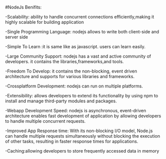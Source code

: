 #NodeJs Benifits:

-Scalability: ability to handle concurrent connections efficiently,making it highly scalable for building application

-Single Programming Language: nodejs allows to write both client-side and server side

-Simple To Learn :it is same like as javascript. users can learn easily.

-Large Community Support: nodejs has a vast and active community of developers. it contains the libraries,frameworks,and tools.

-Freedom To Develop: it contains the non-blocking, event driven architecture and supports for various libraries and frameworks.

-Crossplatform Development: nodejs can run on multiple platforms.

-Extensibility: allows developers to extend its functionality by using npm to install and manage third-party modules and packages.

-Webapp Development Speed: nodejs is asynchronous, event-driven architecture enables fast development of application by allowing developers to handle multiple concurrent requests.

-Improved App Response time: With its non-blocking I/O model, Node.js can handle multiple requests simultaneously without blocking the execution of other tasks, resulting in faster response times for applications.

-Caching:allowing developers to store frequently accessed data in memory
